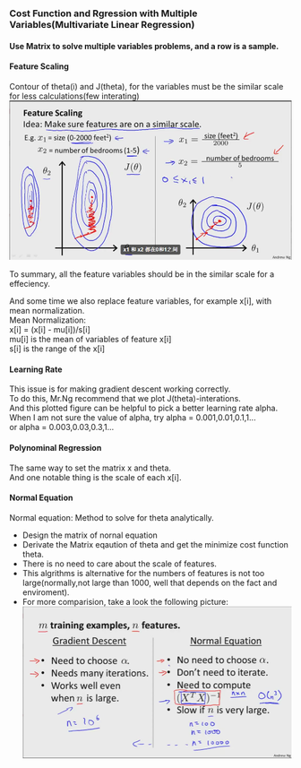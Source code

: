 ### Cost Function and Rgression with Multiple Variables(Multivariate Linear Regression)

#### Use Matrix to solve multiple variables problems, and a row is a sample.<br>

#### Feature Scaling
Contour of theta(i) and J(theta), for the variables must be the similar scale for less calculations(few interating)<br>
![](https://github.com/edonyM/pyexer/blob/master/ml/andrewNg/pic/scaleofvariables.PNG)<br>

To summary, all the feature variables should be in the similar scale for a effeciency.<br>

And some time we also replace feature variables, for example x[i], with mean normalization.<br>
Mean Normalization:<br>
        x[i] = (x[i] - mu[i])/s[i]<br>
        mu[i] is the mean of variables of feature x[i]<br>
        s[i] is the range of the x[i]

#### Learning Rate
This issue is for making gradient descent working correctly.<br>
To do this, Mr.Ng recommend that we plot J(theta)-interations.<br>
And this plotted figure can be helpful to pick a better learning rate alpha.<br>
When I am not sure the value of alpha, try alpha = 0.001,0.01,0.1,1...<br>
                                        or alpha = 0.003,0.03,0.3,1...<br>
#### Polynominal Regression
The same way to set the matrix x and theta.<br>
And one notable thing is the scale of each x[i].<br>

#### Normal Equation
Normal equation: Method to solve for theta analytically.<br>
* Design the matrix of nornal equation
* Derivate the Matrix eqaution of theta and get the minimize cost function theta.
* There is no need to care about the scale of features.
* This algrithms is alternative for the numbers of features is not too large(normally,not large than 1000, well that depends on the fact and enviroment).<br>
* For more comparision, take a look the following picture:<br>
![](https://github.com/edonyM/pyexer/blob/master/ml/andrewNg/pic/comparedtwoalg.PNG)
